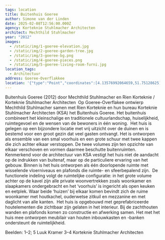 ```yaml
---
tags: location
title: Buitenhuis Goeree
author: Simone van der Linden
date: 2025-02-08T12:56:00.000Z
agency: Korteknie Stuhlmacher Architecten
architect: Mechthild Stuhlmacher
year: "2012"
images:
  - /static/img/1-goeree-elevation.jpg
  - /static/img/2-goeree-garden-tree.jpg
  - /static/img/3-goeree-bg.png
  - /static/img/4-goeree-pieces.png
  - /static/img/5-goeree-living-room-furni.jpg
location_tags:
  - Architectuur
address: Goeree-Overflakkee
location: '{"type":"Point","coordinates":[4.13576992064659,51.75128625]}'
---
```

Buitenhuis Goeree (2012) door Mechthild Stuhlmacher en Rien Korteknie / Korteknie Stuhlmacher Architecten⁣
⁣
Op Goeree-Overflakee ontwierp Mechthild Stuhlmacher samen met Rien Korteknie en hun bureau Korteknie Stuhlmacher Architecten (KSA) het Buitenhuis Goeree. Het buitenhuis combineert het kleinschalige en traditionele cultuurlandschap, huiselijkheid, ruimtegevoel en de wensen van de bewoners in één woning.⁣
⁣
Het huis is gelegen op een bijzondere locatie met vrij uitzicht over de duinen en is bestemd voor een groot gezin dat veel gasten ontvangt. Het is ontworpen als ensemble van een smal voorhuis en een grote schuur met twee kappen die zich achter elkaar verstoppen. De twee volumes zijn ten opzichte van elkaar verschoven en vormen daarmee beschutte buitenruimten.⁣
⁣
Kenmerkend voor de architectuur van KSA vestigt het huis niet de aandacht op de indrukken van buitenaf, maar op de particuliere ervaring van het gebouw. Binnen is het huis ontworpen als één doorlopende ruimte met wisselende vloerniveaus en plafonds die ruimte- en sfeerbepalend zijn.⁣
⁣
De functionele indeling volgt de ruimtelijke configuratie: in het grote volume achter op de kavel zijn alle private woonvertrekken zoals woonkamer en slaapkamers ondergebracht en het ‘voorhuis’ is ingericht als open keuken en eetplek. Waar beide ‘huizen’ bij elkaar komen bevindt zich de ruime woonkamer met houtkachel, ouderwetse zitkuil en mezzanine en met daglicht van alle kanten.⁣
⁣
Het huis is opgebouwd met geprefabriceerde houtelementen die zichtbaar zijn gelaten in het interieur. Bij de zachthouten wanden en plafonds komen zo constructie en afwerking samen. Het met het huis mee ontworpen meubilair van houten inbouwkasten en -banken ondersteunt de ruimtelijkheid. ⁣


Beelden:⁣
1–2; 5 Luuk Kramer[](https://www.instagram.com/luuk.kramer/)⁣
3–4 Korteknie Stuhlmacher Architecten
